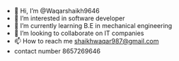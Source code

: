 - 👋 Hi, I’m @Waqarshaikh9646
- 👀 I’m interested in software developer
- 🌱 I’m currently learning B.E in mechanical engineering
- 💞️ I’m looking to collaborate on IT companies
- 📫 How to reach me shaikhwaqar987@gmail.com
-    contact number 8657269646

<!---
Waqarshaikh9646/Waqarshaikh9646 is a ✨ special ✨ repository because its `README.md` (this file) appears on your GitHub profile.
You can click the Preview link to take a look at your changes.
--->
